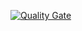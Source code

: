 [![Quality Gate](https://sonarqube.com/api/badges/gate?key=pro.pwoz:swarm)](https://sonarcloud.io/dashboard?id=pro.pwoz:swarm)
